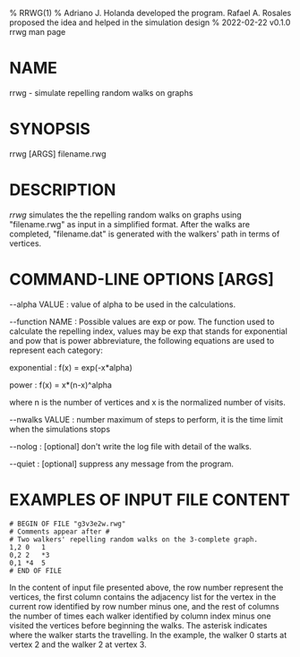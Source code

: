 % RRWG(1)
% Adriano J. Holanda developed the program. Rafael A. Rosales proposed the idea and helped in the simulation design
% 2022-02-22 v0.1.0 rrwg man page

# NAME

rrwg - simulate repelling random walks on graphs

# SYNOPSIS

rrwg [ARGS] filename.rwg

# DESCRIPTION

*rrwg* simulates the the repelling random walks on graphs using
"filename.rwg" as input in a simplified format. After
 the walks are completed, "filename.dat" is generated with the
 walkers' path in terms of vertices.

# COMMAND-LINE OPTIONS [ARGS]
--alpha VALUE
: value of alpha to be used in the calculations.

--function NAME
:  Possible values are exp or pow.
  The function used to calculate the repelling index, 
  values may be exp that stands for exponential and
  pow that is power abbreviature, the following 
  equations are used to represent each category:

exponential
: f(x) =  exp(-x*alpha)

power
: f(x) =  x*(n-x)^alpha

where n is the number of vertices and x is the normalized number of visits.

--nwalks VALUE
: number maximum of steps to perform, it is the time limit when the simulations stops

--nolog
: [optional] don't write the log file with detail of the walks.

--quiet
: [optional] suppress any message from the program.

# EXAMPLES OF INPUT FILE CONTENT

````
# BEGIN OF FILE "g3v3e2w.rwg"
# Comments appear after #
# Two walkers' repelling random walks on the 3-complete graph.
1,2	0	1
0,2	2	*3
0,1	*4	5
# END OF FILE
````

In the content of input file presented above, the row 
number represent the vertices, 
the first column contains the adjacency list for the 
vertex in the current row identified by row number minus one,
and the rest of columns the number of times each walker 
identified by column index minus one visited the 
vertices before beginning the walks. The asterisk 
indicates where the walker starts the travelling. 
In the example, the walker 0 starts at vertex 2 and 
the walker 2 at vertex 3.

